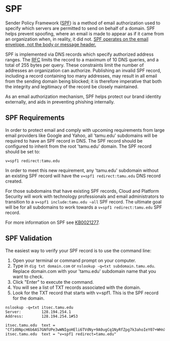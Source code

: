 # SPF

Sender Policy Framework ([SPF](https://en.wikipedia.org/wiki/Sender_Policy_Framework)) is a method of email authorization used to specify which servers are permitted to send on behalf of a domain. SPF helps prevent spoofing, where an email is made to appear as if it came from an organization when, in reality, it did not. [SPF operates on the email envelope, not the body or message header.](https://itselfservice.tamu.edu/tamucs?id=tamucs_kb_article&sys_id=KB0020389)

SPF is implemented via DNS records which specify authorized address ranges. The [RFC](https://tools.ietf.org/html/rfc7208) limits the record to a maximum of 10 DNS queries, and a total of 255 bytes per query. These constraints limit the number of addresses an organization can authorize. Publishing an invalid SPF record, including a record containing too many addresses, may result in all email from the sending domain being blocked; it is therefore imperative that both the integrity and legitimacy of the record be closely maintained.

As an email authorization mechanism, SPF helps protect our brand identity externally, and aids in preventing phishing internally.

## SPF Requirements

In order to protect email and comply with upcoming requirements from large email providers like Google and Yahoo, all 'tamu.edu' subdomains will be required to have an SPF record in DNS. The SPF record should be configured to inherit from the root 'tamu.edu' domain.  The SPF record should be set to:

`v=spf1 redirect:tamu.edu`

In order to meet this new requirement, any 'tamu.edu' subdomain without an existing SPF record will have the `v=spf1 redirect:tamu.edu` DNS record created.

For those subdomains that have existing SPF records, Cloud and Platform Security will work with technology professionals and email administrators to transition to a `v=spf1 include:tamu.edu ~all` SPF record.  The ultimate goal will be for all subdomains to work towards a `v=spf1 redirect:tamu.edu` SPF record.

For more information on SPF see [KB0021277](https://itselfservice.tamu.edu/tamucs?id=tamucs_kb_article&sys_id=KB0021277).

## SPF Validation

The easiest way to verify your SPF record is to use the command line:

1. Open your terminal or command prompt on your computer.
2. Type in `dig txt domain.com` or `nslookup -q=txt subdomain.tamu.edu`. Replace domain.com with your 'tamu.edu' subdomain name that you want to check.
3. Click "Enter" to execute the command.
4. You will see a list of TXT records associated with the domain.
5. Look for the TXT record that starts with v=spf1. This is the SPF record for the domain.

```shell
nslookup -q=txt itsec.tamu.edu
Server:         128.194.254.1
Address:        128.194.254.1#53

itsec.tamu.edu  text = "Cf1d0NpcH6b6AS7GNfUPe3wWNIgoHEli6TVdNy+9A0ugCq1NyRfZpg7k3ahoIeY07+WHnXXXXXXXXXXX=="
itsec.tamu.edu  text = "v=spf1 redirect=tamu.edu"
```
